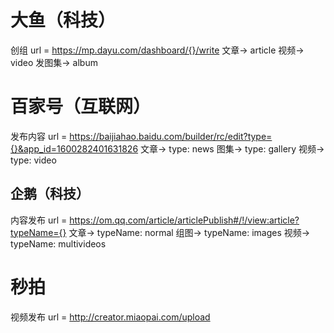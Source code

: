 # 大鱼（科技）
创组
    url = https://mp.dayu.com/dashboard/{}/write
    文章-> article
    视频-> video
    发图集-> album




# 百家号（互联网）
发布内容
    url = https://baijiahao.baidu.com/builder/rc/edit?type={}&app_id=1600282401631826
    文章-> type: news
    图集-> type: gallery
    视频-> type: video




## 企鹅（科技）
内容发布
    url = https://om.qq.com/article/articlePublish#/!/view:article?typeName={}
    文章-> typeName: normal
    组图-> typeName: images
    视频-> typeName: multivideos



# 秒拍
视频发布
    url = http://creator.miaopai.com/upload